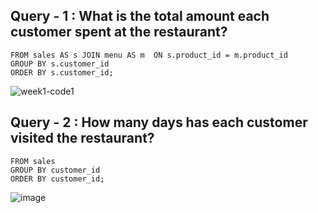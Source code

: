 ## Query - 1 : What is the total amount each customer spent at the restaurant?

```select s.customer_id , SUM(m.price) as Total_Amount_Spent  
FROM sales AS s JOIN menu AS m  ON s.product_id = m.product_id 
GROUP BY s.customer_id 
ORDER BY s.customer_id; 
```
![week1-code1](https://user-images.githubusercontent.com/28923252/120117107-3ce1d900-c1a9-11eb-8369-542f58fa843a.PNG)


## Query - 2 : How many days has each customer visited the restaurant?

``` select customer_id, COUNT(order_date) AS Days_Visited 
FROM sales 
GROUP BY customer_id 
ORDER BY customer_id;
```
![image](https://user-images.githubusercontent.com/28923252/120117778-6fd99c00-c1ac-11eb-9093-7b26a9ece053.png)
